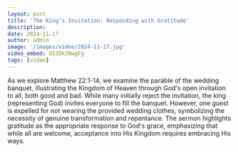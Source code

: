 ```yaml
---
layout: post
title: 'The King’s Invitation: Responding with Gratitude'
description:
date: 2024-11-17
author: admin
image: '/images/video/2024-11-17.jpg'
video_embed: OI2DkJNwgFg
tags: [video]
---
```


As we explore Matthew 22:1-14, we examine the parable of the wedding banquet, illustrating the Kingdom of Heaven through God's open invitation to all, both good and bad. While many initially reject the invitation, the king (representing God) invites everyone to fill the banquet. However, one guest is expelled for not wearing the provided wedding clothes, symbolizing the necessity of genuine transformation and repentance. The sermon highlights gratitude as the appropriate response to God's grace, emphasizing that while all are welcome, acceptance into His Kingdom requires embracing His ways.

